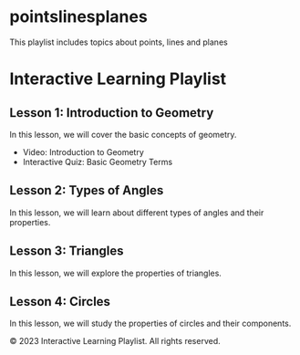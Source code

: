# pointslinesplanes
This playlist includes topics about points, lines and planes
<!DOCTYPE html>
<html>
<head>
  <title>Interactive Learning Playlist</title>
  <style>
    /* Add your custom CSS styling here */
  </style>
  <script>
    // Add your JavaScript code here
  </script>
</head>
<body>
  <h1>Interactive Learning Playlist</h1>
  
  <h2>Lesson 1: Introduction to Geometry</h2>
  <p>In this lesson, we will cover the basic concepts of geometry.</p>
  <ul>
    <li>Video: Introduction to Geometry</li>
    <li>Interactive Quiz: Basic Geometry Terms</li>
  </ul>  
  
  <h2>Lesson 2: Types of Angles</h2>
  <p>In this lesson, we will learn about different types of angles and their properties.</p>
  <!-- Add interactive elements here -->
  
  <h2>Lesson 3: Triangles</h2>
  <p>In this lesson, we will explore the properties of triangles.</p>
  <!-- Add interactive elements here -->
  
  <h2>Lesson 4: Circles</h2>
  <p>In this lesson, we will study the properties of circles and their components.</p>
  <!-- Add interactive elements here -->
  
  <!-- Add more lessons and content as needed -->
  
  <footer>
    <p>© 2023 Interactive Learning Playlist. All rights reserved.</p>
  </footer>
</body>
</html>

